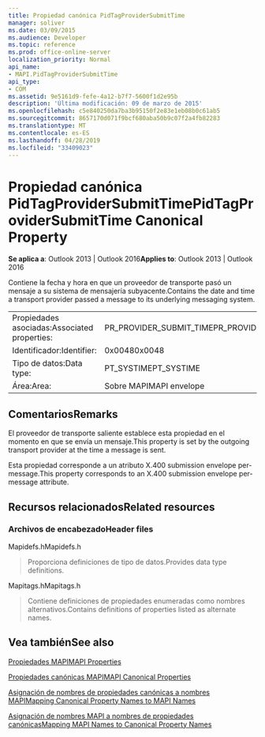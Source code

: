 ```yaml
---
title: Propiedad canónica PidTagProviderSubmitTime
manager: soliver
ms.date: 03/09/2015
ms.audience: Developer
ms.topic: reference
ms.prod: office-online-server
localization_priority: Normal
api_name:
- MAPI.PidTagProviderSubmitTime
api_type:
- COM
ms.assetid: 9e5161d9-fefe-4a12-b7f7-5600f1d2e95b
description: 'Última modificación: 09 de marzo de 2015'
ms.openlocfilehash: c5e840250da7ba3b95150f2e83e1eb08b0c61ab5
ms.sourcegitcommit: 8657170d071f9bcf680aba50b9c07f2a4fb82283
ms.translationtype: MT
ms.contentlocale: es-ES
ms.lasthandoff: 04/28/2019
ms.locfileid: "33409023"
---
```

# <a name="pidtagprovidersubmittime-canonical-property"></a><span data-ttu-id="25a63-103">Propiedad canónica PidTagProviderSubmitTime</span><span class="sxs-lookup"><span data-stu-id="25a63-103">PidTagProviderSubmitTime Canonical Property</span></span>

  
  
<span data-ttu-id="25a63-104">**Se aplica a**: Outlook 2013 | Outlook 2016</span><span class="sxs-lookup"><span data-stu-id="25a63-104">**Applies to**: Outlook 2013 | Outlook 2016</span></span> 
  
<span data-ttu-id="25a63-105">Contiene la fecha y hora en que un proveedor de transporte pasó un mensaje a su sistema de mensajería subyacente.</span><span class="sxs-lookup"><span data-stu-id="25a63-105">Contains the date and time a transport provider passed a message to its underlying messaging system.</span></span>
  
|||
|:-----|:-----|
|<span data-ttu-id="25a63-106">Propiedades asociadas:</span><span class="sxs-lookup"><span data-stu-id="25a63-106">Associated properties:</span></span>  <br/> |<span data-ttu-id="25a63-107">PR_PROVIDER_SUBMIT_TIME</span><span class="sxs-lookup"><span data-stu-id="25a63-107">PR_PROVIDER_SUBMIT_TIME</span></span>  <br/> |
|<span data-ttu-id="25a63-108">Identificador:</span><span class="sxs-lookup"><span data-stu-id="25a63-108">Identifier:</span></span>  <br/> |<span data-ttu-id="25a63-109">0x0048</span><span class="sxs-lookup"><span data-stu-id="25a63-109">0x0048</span></span>  <br/> |
|<span data-ttu-id="25a63-110">Tipo de datos:</span><span class="sxs-lookup"><span data-stu-id="25a63-110">Data type:</span></span>  <br/> |<span data-ttu-id="25a63-111">PT_SYSTIME</span><span class="sxs-lookup"><span data-stu-id="25a63-111">PT_SYSTIME</span></span>  <br/> |
|<span data-ttu-id="25a63-112">Área:</span><span class="sxs-lookup"><span data-stu-id="25a63-112">Area:</span></span>  <br/> |<span data-ttu-id="25a63-113">Sobre MAPI</span><span class="sxs-lookup"><span data-stu-id="25a63-113">MAPI envelope</span></span>  <br/> |
   
## <a name="remarks"></a><span data-ttu-id="25a63-114">Comentarios</span><span class="sxs-lookup"><span data-stu-id="25a63-114">Remarks</span></span>

<span data-ttu-id="25a63-115">El proveedor de transporte saliente establece esta propiedad en el momento en que se envía un mensaje.</span><span class="sxs-lookup"><span data-stu-id="25a63-115">This property is set by the outgoing transport provider at the time a message is sent.</span></span>
  
<span data-ttu-id="25a63-116">Esta propiedad corresponde a un atributo X.400 submission envelope per-message.</span><span class="sxs-lookup"><span data-stu-id="25a63-116">This property corresponds to an X.400 submission envelope per-message attribute.</span></span> 
  
## <a name="related-resources"></a><span data-ttu-id="25a63-117">Recursos relacionados</span><span class="sxs-lookup"><span data-stu-id="25a63-117">Related resources</span></span>

### <a name="header-files"></a><span data-ttu-id="25a63-118">Archivos de encabezado</span><span class="sxs-lookup"><span data-stu-id="25a63-118">Header files</span></span>

<span data-ttu-id="25a63-119">Mapidefs.h</span><span class="sxs-lookup"><span data-stu-id="25a63-119">Mapidefs.h</span></span>
  
> <span data-ttu-id="25a63-120">Proporciona definiciones de tipo de datos.</span><span class="sxs-lookup"><span data-stu-id="25a63-120">Provides data type definitions.</span></span>
    
<span data-ttu-id="25a63-121">Mapitags.h</span><span class="sxs-lookup"><span data-stu-id="25a63-121">Mapitags.h</span></span>
  
> <span data-ttu-id="25a63-122">Contiene definiciones de propiedades enumeradas como nombres alternativos.</span><span class="sxs-lookup"><span data-stu-id="25a63-122">Contains definitions of properties listed as alternate names.</span></span>
    
## <a name="see-also"></a><span data-ttu-id="25a63-123">Vea también</span><span class="sxs-lookup"><span data-stu-id="25a63-123">See also</span></span>



[<span data-ttu-id="25a63-124">Propiedades MAPI</span><span class="sxs-lookup"><span data-stu-id="25a63-124">MAPI Properties</span></span>](mapi-properties.md)
  
[<span data-ttu-id="25a63-125">Propiedades canónicas MAPI</span><span class="sxs-lookup"><span data-stu-id="25a63-125">MAPI Canonical Properties</span></span>](mapi-canonical-properties.md)
  
[<span data-ttu-id="25a63-126">Asignación de nombres de propiedades canónicas a nombres MAPI</span><span class="sxs-lookup"><span data-stu-id="25a63-126">Mapping Canonical Property Names to MAPI Names</span></span>](mapping-canonical-property-names-to-mapi-names.md)
  
[<span data-ttu-id="25a63-127">Asignación de nombres MAPI a nombres de propiedades canónicas</span><span class="sxs-lookup"><span data-stu-id="25a63-127">Mapping MAPI Names to Canonical Property Names</span></span>](mapping-mapi-names-to-canonical-property-names.md)

